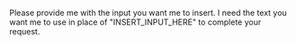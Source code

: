 Please provide me with the input you want me to insert. I need the text you want me to use in place of "INSERT_INPUT_HERE" to complete your request. 
